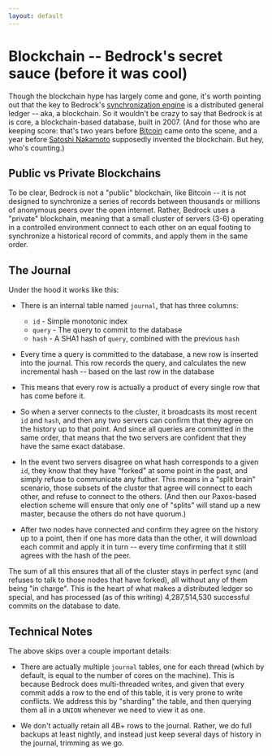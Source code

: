 ```yaml
---
layout: default
---
```


# Blockchain -- Bedrock's secret sauce (before it was cool)
Though the blockchain hype has largely come and gone, it's worth pointing out that the key to Bedrock's [synchronization engine](http://bedrockdb.com/synchronization.html) is a distributed general ledger -- aka, a blockchain.  So it wouldn't be crazy to say that Bedrock is at is core, a blockchain-based database, built in 2007.  (And for those who are keeping score: that's two years before [Bitcoin](https://en.wikipedia.org/wiki/Bitcoin) came onto the scene, and a year before [Satoshi Nakamoto](https://en.wikipedia.org/wiki/Satoshi_Nakamoto) supposedly invented the blockchain.  But hey, who's counting.)

## Public vs Private Blockchains
To be clear, Bedrock is not a "public" blockchain, like Bitcoin -- it is not designed to synchronize a series of records between thousands or millions of anonymous peers over the open internet.  Rather, Bedrock uses a "private" blockchain, meaning that a small cluster of servers (3-6) operating in a controlled environment connect to each other on an equal footing to synchronize a historical record of commits, and apply them in the same order.

## The Journal
Under the hood it works like this:

* There is an internal table named `journal`, that has three columns:
    * `id` - Simple monotonic index
    * `query` - The query to commit to the database
    * `hash` - A SHA1 hash of `query`, combined with the previous `hash`
    
* Every time a query is committed to the database, a new row is inserted into the journal.  This row records the query, and calculates the new incremental hash -- based on the last row in the database

* This means that every row is actually a product of every single row that has come before it.

* So when a server connects to the cluster, it broadcasts its most recent `id` and `hash`, and then any two servers can confirm that they agree on the history up to that point.  And since all queries are committed in the same order, that means that the two servers are confident that they have the same exact database.

* In the event two servers disagree on what hash corresponds to a given `id`, they know that they have "forked" at some point in the past, and simply refuse to communicate any futher.  This means in a "split brain" scenario, those subsets of the cluster that agree will connect to each other, and refuse to connect to the others.  (And then our Paxos-based election scheme will ensure that only one of "splits" will stand up a new master, because the others do not have quorum.)

* After two nodes have connected and confirm they agree on the history up to a point, then if one has more data than the other, it will download each commit and apply it in turn -- every time confirming that it still agrees with the hash of the peer.

The sum of all this ensures that all of the cluster stays in perfect sync (and refuses to talk to those nodes that have forked), all without any of them being "in charge".  This is the heart of what makes a distributed ledger so special, and has processed (as of this writing) 4,287,514,530 successful commits on the database to date.

## Technical Notes
The above skips over a couple important details:

* There are actually multiple `journal` tables, one for each thread (which by default, is equal to the number of cores on the machine).  This is because Bedrock does multi-threaded writes, and given that every commit adds a row to the end of this table, it is very prone to write conflicts.  We address this by "sharding" the table, and then querying them all in a `UNION` whenever we need to view it as one.

* We don't actually retain all 4B+ rows to the journal.  Rather, we do full backups at least nightly, and instead just keep several days of history in the journal, trimming as we go. 
